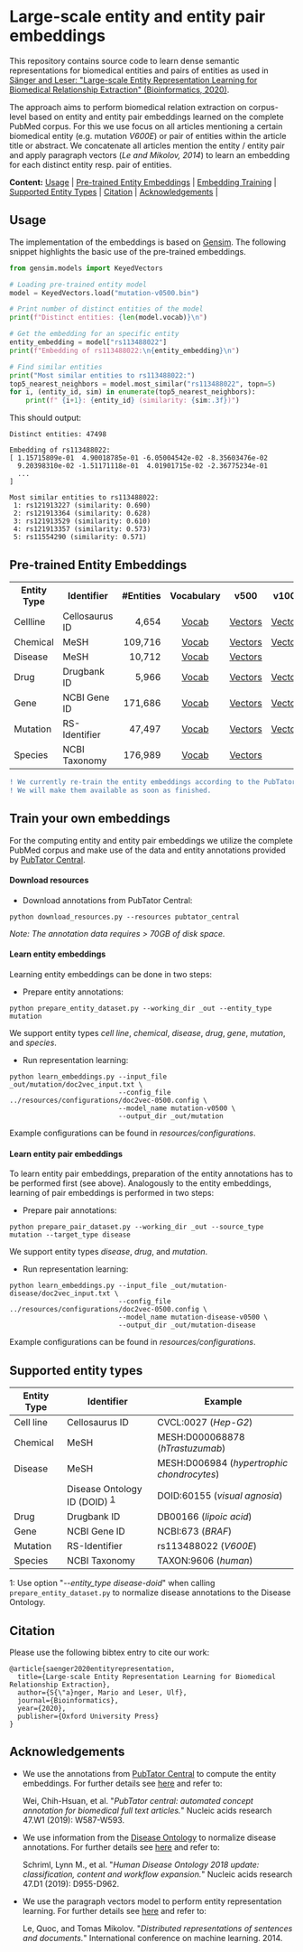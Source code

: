 # Large-scale entity and entity pair embeddings
This repository contains source code to learn dense semantic representations for biomedical 
entities and pairs of entities as used in [Sänger and Leser: "Large-scale Entity Representation 
Learning for Biomedical Relationship Extraction" (Bioinformatics, 2020)](https://doi.org/10.1093/bioinformatics/btaa674). 

The approach aims to perform biomedical relation extraction on corpus-level based on entity and 
entity pair embeddings learned on the complete PubMed corpus. For this we use focus on all articles 
mentioning a certain biomedical entity (e.g. mutation <i>V600E</i>) or pair of entities within the article 
title or abstract. We concatenate all articles mention the entity / entity pair and apply paragraph vectors
(<i>Le and Mikolov, 2014</i>) to learn an embedding for each distinct entity resp. pair of entities.

__Content:__ [Usage](#usage) | [Pre-trained Entity Embeddings](#pre-trained-entity-embeddings) | [Embedding Training](#train-your-own-embeddings) | [Supported Entity Types](#supported-entity-types) | [Citation](#citation) | [Acknowledgements](#acknowledgements) |

## Usage
The implementation of the embeddings is based on [Gensim](https://radimrehurek.com/gensim/). The following snippet highlights the basic use
of the pre-trained embeddings.   
```python
from gensim.models import KeyedVectors

# Loading pre-trained entity model
model = KeyedVectors.load("mutation-v0500.bin")

# Print number of distinct entities of the model
print(f"Distinct entities: {len(model.vocab)}\n")

# Get the embedding for an specific entity
entity_embedding = model["rs113488022"]
print(f"Embedding of rs113488022:\n{entity_embedding}\n")

# Find similar entities
print("Most similar entities to rs113488022:")
top5_nearest_neighbors = model.most_similar("rs113488022", topn=5)
for i, (entity_id, sim) in enumerate(top5_nearest_neighbors):
    print(f" {i+1}: {entity_id} (similarity: {sim:.3f})")
```
This should output:
```
Distinct entities: 47498

Embedding of rs113488022:
[ 1.15715809e-01  4.90018785e-01 -6.05004542e-02 -8.35603476e-02
  9.20398310e-02 -1.51171118e-01  4.01901715e-02 -2.36775234e-01
  ...
]

Most similar entities to rs113488022:
 1: rs121913227 (similarity: 0.690)
 2: rs121913364 (similarity: 0.628)
 3: rs121913529 (similarity: 0.610)
 4: rs121913357 (similarity: 0.573)
 5: rs11554290 (similarity: 0.571)
```

## Pre-trained Entity Embeddings
<table>
    <tr>
        <th>Entity Type</th>
        <th>Identifier</th>
        <th style="text-align: right">#Entities</th>
        <th style="text-align: center">Vocabulary</th>
        <th>v500</th>
        <th>v1000</th>
        <th>v1500</th>
        <th>v2000</th>
    </tr>
    <tr>
        <td>Cellline</td>
        <td>Cellosaurus ID</td>
        <td style="text-align: right">4,654</td>
        <td style="text-align: center"><a href="https://www2.informatik.hu-berlin.de/~saengema/bio-entity-embeddings/v1/cellline/cellline-v0500.vocab">Vocab</a></td>
        <td style="text-align: center"><a href="https://www2.informatik.hu-berlin.de/~saengema/bio-entity-embeddings/v1/cellline/cellline-v0500.bin" download target="_blank">Vectors</a></td>
        <td style="text-align: center"><a href="https://www2.informatik.hu-berlin.de/~saengema/bio-entity-embeddings/v1/cellline/cellline-v1000.bin" download target="_blank">Vectors</a></td>
        <td style="text-align: center"><a href="https://www2.informatik.hu-berlin.de/~saengema/bio-entity-embeddings/v1/cellline/cellline-v1500.bin" download target="_blank">Vectors</a></td>
        <td style="text-align: center"><a href="https://www2.informatik.hu-berlin.de/~saengema/bio-entity-embeddings/v1/cellline/cellline-v2000.bin" download target="_blank">Vectors</a></td>
    </tr>
    <tr>
        <td>Chemical</td>
        <td>MeSH</td>
        <td style="text-align: right">109,716</td>
        <td style="text-align: center"><a href="https://www2.informatik.hu-berlin.de/~saengema/bio-entity-embeddings/v1/chemical/chemical-v0500.vocab">Vocab</a></td>
        <td style="text-align: center"><a href="https://www2.informatik.hu-berlin.de/~saengema/bio-entity-embeddings/v1/chemical/chemical-v0500.bin" download target="_blank">Vectors</a></td>
        <td style="text-align: center"><a href="https://www2.informatik.hu-berlin.de/~saengema/bio-entity-embeddings/v1/chemical/chemical-v1000.bin" download target="_blank">Vectors</a></td>
        <td style="text-align: center"><a href="https://www2.informatik.hu-berlin.de/~saengema/bio-entity-embeddings/v1/chemical/chemical-v1500.bin" download target="_blank">Vectors</a></td>
        <td style="text-align: center"><a href="https://www2.informatik.hu-berlin.de/~saengema/bio-entity-embeddings/v1/chemical/chemical-v2000.bin" download target="_blank">Vectors</a></td>
    </tr>
    <tr>
        <td>Disease</td>
        <td>MeSH</td>
        <td style="text-align: right">10,712</td>
        <td style="text-align: center"><a href="https://www2.informatik.hu-berlin.de/~saengema/bio-entity-embeddings/v1/disease/disease-v0500.vocab">Vocab</a></td>
        <td style="text-align: center"><a href="https://www2.informatik.hu-berlin.de/~saengema/bio-entity-embeddings/v1/disease/disease-v0500.bin" download target="_blank">Vectors</a></td>
        <td style="text-align: center"></td>
        <td style="text-align: center"></td>
        <td style="text-align: center"><a href="https://www2.informatik.hu-berlin.de/~saengema/bio-entity-embeddings/v1/disease/disease-v2000.bin" download target="_blank">Vectors</a></td>
    </tr>
    <tr>
        <td>Drug</td>
        <td>Drugbank ID</td>
        <td style="text-align: right">5,966</td>
        <td style="text-align: center"><a href="https://www2.informatik.hu-berlin.de/~saengema/bio-entity-embeddings/v1/drug/drug-v0500.vocab">Vocab</a></td>
        <td style="text-align: center"><a href="https://www2.informatik.hu-berlin.de/~saengema/bio-entity-embeddings/v1/drug/drug-v0500.bin" download target="_blank">Vectors</a></td>
        <td style="text-align: center"><a href="https://www2.informatik.hu-berlin.de/~saengema/bio-entity-embeddings/v1/drug/drug-v1000.bin" download target="_blank">Vectors</a></td>
        <td style="text-align: center"><a href="https://www2.informatik.hu-berlin.de/~saengema/bio-entity-embeddings/v1/drug/drug-v1500.bin" download target="_blank">Vectors</a></td>
        <td style="text-align: center"><a href="https://www2.informatik.hu-berlin.de/~saengema/bio-entity-embeddings/v1/drug/drug-v2000.bin" download target="_blank">Vectors</a></td>
    </tr>
    <tr>
        <td>Gene</td>
        <td>NCBI Gene ID</td>
        <td style="text-align: right">171,686</td>
        <td style="text-align: center"><a href="https://www2.informatik.hu-berlin.de/~saengema/bio-entity-embeddings/v1/gene/gene-v0500.vocab">Vocab</a></td>
        <td style="text-align: center"><a href="https://www2.informatik.hu-berlin.de/~saengema/bio-entity-embeddings/v1/gene/gene-v0500.bin" download target="_blank">Vectors</a></td>
        <td style="text-align: center"><a href="https://www2.informatik.hu-berlin.de/~saengema/bio-entity-embeddings/v1/gene/gene-v1000.bin" download target="_blank">Vectors</a></td>
        <td style="text-align: center"><a href="https://www2.informatik.hu-berlin.de/~saengema/bio-entity-embeddings/v1/gene/gene-v1500.bin" download target="_blank">Vectors</a></td>
        <td style="text-align: center"><a href="https://www2.informatik.hu-berlin.de/~saengema/bio-entity-embeddings/v1/gene/gene-v2000.bin" download target="_blank">Vectors</a></td>
    </tr>
    <tr>
        <td>Mutation</td>
        <td>RS-Identifier</td>
        <td style="text-align: right">47,497</td>
        <td style="text-align: center"><a href="https://www2.informatik.hu-berlin.de/~saengema/bio-entity-embeddings/v1/mutation/mutation-v0500.vocab">Vocab</a></td>
        <td style="text-align: center"><a href="https://www2.informatik.hu-berlin.de/~saengema/bio-entity-embeddings/v1/mutation/mutation-v0500.bin dowload">Vectors</a></td>
        <td style="text-align: center"><a href="https://www2.informatik.hu-berlin.de/~saengema/bio-entity-embeddings/v1/mutation/mutation-v1000.bin" download target="_blank">Vectors</a></td>
        <td style="text-align: center"><a href="https://www2.informatik.hu-berlin.de/~saengema/bio-entity-embeddings/v1/mutation/mutation-v1500.bin" download target="_blank">Vectors</a></td>
        <td style="text-align: center"><a href="https://www2.informatik.hu-berlin.de/~saengema/bio-entity-embeddings/v1/mutation/mutation-v2000.bin" download target="_blank">Vectors</a></td>
    </tr>
    <tr>
        <td>Species</td>
        <td>NCBI Taxonomy</td>
        <td style="text-align: right">176,989</td>
        <td style="text-align: center"><a href="https://www2.informatik.hu-berlin.de/~saengema/bio-entity-embeddings/v1/species/species-v0500.vocab">Vocab</a></td>
        <td style="text-align: center"><a href="https://www2.informatik.hu-berlin.de/~saengema/bio-entity-embeddings/v1/species/species-v0500.bin" download target="_blank" download target="_blank">Vectors</a></td>
        <td style="text-align: center"></td>
        <td style="text-align: center"></td>
        <td style="text-align: center"></td>
    </tr>
</table>

```diff
! We currently re-train the entity embeddings according to the PubTator version from July, 2020.
! We will make them available as soon as finished. 
```
 

## Train your own embeddings
For the computing entity and entity pair embeddings we utilize the complete PubMed corpus and make 
use of the data and entity annotations provided by [PubTator Central](https://www.ncbi.nlm.nih.gov/research/pubtator/).

#### Download resources
* Download annotations from PubTator Central:
~~~
python download_resources.py --resources pubtator_central
~~~
<i>Note: The annotation data requires > 70GB of disk space.</i> 

#### Learn entity embeddings
Learning entity embeddings can be done in two steps:
* Prepare entity annotations:
~~~
python prepare_entity_dataset.py --working_dir _out --entity_type mutation
~~~
We support entity types <i>cell line</i>, <i>chemical</i>, <i>disease</i>, <i>drug</i>, 
<i>gene</i>, <i>mutation</i>, and <i>species</i>.

* Run representation learning:
~~~
python learn_embeddings.py --input_file _out/mutation/doc2vec_input.txt \
                           --config_file ../resources/configurations/doc2vec-0500.config \
                           --model_name mutation-v0500 \
                           --output_dir _out/mutation  
~~~
Example configurations can be found in <i>resources/configurations</i>.

#### Learn entity pair embeddings
To learn entity pair embeddings, preparation of the entity annotations has to be performed 
first (see above). Analogously to the entity embeddings, learning of pair embeddings is 
performed in two steps:
* Prepare pair annotations:
~~~
python prepare_pair_dataset.py --working_dir _out --source_type mutation --target_type disease
~~~
We support entity types <i>disease</i>, <i>drug</i>, and <i>mutation</i>.

* Run representation learning:
~~~
python learn_embeddings.py --input_file _out/mutation-disease/doc2vec_input.txt \
                           --config_file ../resources/configurations/doc2vec-0500.config \
                           --model_name mutation-disease-v0500 \
                           --output_dir _out/mutation-disease  
~~~
Example configurations can be found in <i>resources/configurations</i>.

## Supported entity types

| Entity Type  | Identifier  | Example  |
|---|---|---|
| Cell line  | Cellosaurus ID  | CVCL:0027 (<i>Hep-G2</i>)  |
| Chemical  | MeSH  | MESH:D000068878 (<i>hTrastuzumab</i>) |
| Disease  | MeSH  | MESH:D006984 (<i>hypertrophic chondrocytes</i>) |
|          |  Disease Ontology ID (DOID) <sup id="a1">[1](#f1)</sup> | DOID:60155 (<i>visual agnosia</i>)  |
| Drug  | Drugbank ID  | DB00166 (<i>lipoic acid</i>)  |
| Gene  | NCBI Gene ID  | NCBI:673 (<i>BRAF</i>)  |
| Mutation  | RS-Identifier  | rs113488022 (<i>V600E</i>)  | 
| Species  | NCBI Taxonomy  | TAXON:9606 (<i>human</i>)  | 

<a id="f1">1</a>: Use option "<i>--entity_type disease-doid</i>" when calling `prepare_entity_dataset.py` to normalize 
disease annotations to the Disease Ontology.  

## Citation
Please use the following bibtex entry to cite our work:
```
@article{saenger2020entityrepresentation,
  title={Large-scale Entity Representation Learning for Biomedical Relationship Extraction},
  author={S{\"a}nger, Mario and Leser, Ulf},
  journal={Bioinformatics},
  year={2020},
  publisher={Oxford University Press}
}
```

## Acknowledgements
* We use the annotations from <a href="https://www.ncbi.nlm.nih.gov/research/pubtator/" target="_blank">PubTator Central</a> 
to compute the entity embeddings. For further details see [here](https://pubmed.ncbi.nlm.nih.gov/31114887/) and refer to:

  Wei, Chih-Hsuan, et al. "<i>PubTator central: automated concept annotation for biomedical full text articles.</i>" 
  Nucleic acids research 47.W1 (2019): W587-W593.
 
* We use information from the <a href="https://disease-ontology.org/">Disease Ontology</a> to normalize disease annotations. For 
further details see [here](https://pubmed.ncbi.nlm.nih.gov/30407550/) and refer to:

  Schriml, Lynn M., et al. "<i>Human Disease Ontology 2018 update: classification, content and workflow expansion.</i>" 
  Nucleic acids research 47.D1 (2019): D955-D962. 

* We use the paragraph vectors model to perform entity representation learning. 
For further details see [here](https://cs.stanford.edu/~quocle/paragraph_vector.pdf) and refer to:
  
  Le, Quoc, and Tomas Mikolov. "<i>Distributed representations of sentences and documents.</i>" 
  International conference on machine learning. 2014.
 

